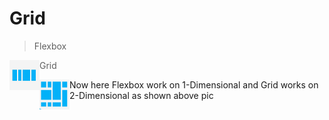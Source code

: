 # Grid

> Flexbox

<img src="./assets/grid/flexbox-vs-grid.png" alt="flexbox" align="left" height="48" width="48" >

> Grid

<img src="./assets/grid/flexbox-vs-grid-2.png" alt="flexbox" align="left" height="48" width="48" >

Now here Flexbox work on 1-Dimensional and Grid works on 2-Dimensional as shown above pic
